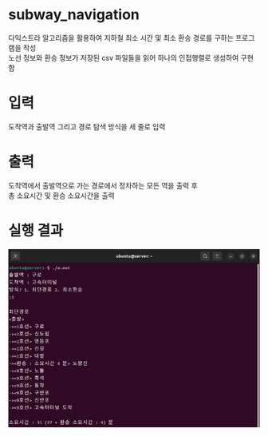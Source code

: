 # subway_navigation
다익스트라 알고리즘을 활용하여 지하철 최소 시간 및 최소 환승 경로를 구하는 프로그램을 작성 <br>
노선 정보와 환승 정보가 저장된 csv 파일들을 읽어 하나의 인접행렬로 생성하여 구현함

# 입력
도착역과 출발역 그리고 경로 탐색 방식을 세 줄로 입력

# 출력
도착역에서 출발역으로 가는 경로에서 정차하는 모든 역을 출력 후 <br>
총 소요시간 및 환승 소요시간을 출력

# 실행 결과
![poco](/img/navi_0.png)

